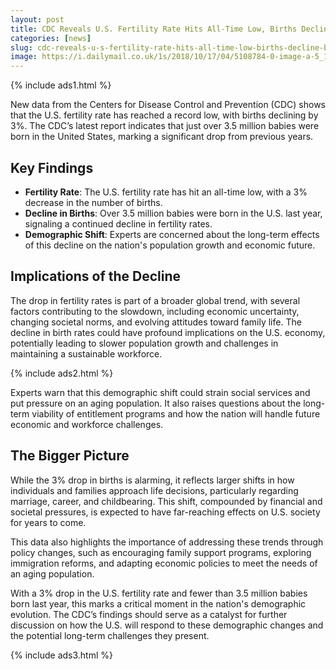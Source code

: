 ```yaml
---
layout: post
title: CDC Reveals U.S. Fertility Rate Hits All-Time Low, Births Decline by 3%
categories: [news]
slug: cdc-reveals-u-s-fertility-rate-hits-all-time-low-births-decline-by-3
image: https://i.dailymail.co.uk/1s/2018/10/17/04/5108784-0-image-a-5_1539748811446.jpg
---
```


{% include ads1.html %}

New data from the Centers for Disease Control and Prevention (CDC) shows that the U.S. fertility rate has reached a record low, with births declining by 3%. The CDC’s latest report indicates that just over 3.5 million babies were born in the United States, marking a significant drop from previous years.

## Key Findings

- **Fertility Rate**: The U.S. fertility rate has hit an all-time low, with a 3% decrease in the number of births.
- **Decline in Births**: Over 3.5 million babies were born in the U.S. last year, signaling a continued decline in fertility rates.
- **Demographic Shift**: Experts are concerned about the long-term effects of this decline on the nation's population growth and economic future.

## Implications of the Decline

The drop in fertility rates is part of a broader global trend, with several factors contributing to the slowdown, including economic uncertainty, changing societal norms, and evolving attitudes toward family life. The decline in birth rates could have profound implications on the U.S. economy, potentially leading to slower population growth and challenges in maintaining a sustainable workforce.

{% include ads2.html %}

Experts warn that this demographic shift could strain social services and put pressure on an aging population. It also raises questions about the long-term viability of entitlement programs and how the nation will handle future economic and workforce challenges.

## The Bigger Picture

While the 3% drop in births is alarming, it reflects larger shifts in how individuals and families approach life decisions, particularly regarding marriage, career, and childbearing. This shift, compounded by financial and societal pressures, is expected to have far-reaching effects on U.S. society for years to come.

This data also highlights the importance of addressing these trends through policy changes, such as encouraging family support programs, exploring immigration reforms, and adapting economic policies to meet the needs of an aging population.

With a 3% drop in the U.S. fertility rate and fewer than 3.5 million babies born last year, this marks a critical moment in the nation's demographic evolution. The CDC’s findings should serve as a catalyst for further discussion on how the U.S. will respond to these demographic changes and the potential long-term challenges they present.


{% include ads3.html %}
